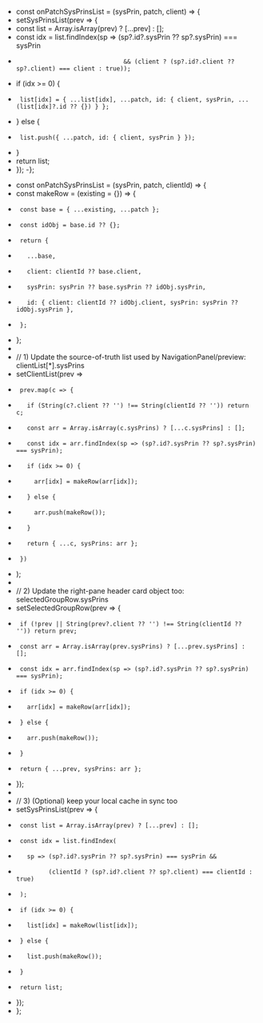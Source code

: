 -  const onPatchSysPrinsList = (sysPrin, patch, client) => {
-  setSysPrinsList(prev => {
-    const list = Array.isArray(prev) ? [...prev] : [];
-    const idx = list.findIndex(sp => (sp?.id?.sysPrin ?? sp?.sysPrin) === sysPrin
-                                   && (client ? (sp?.id?.client ?? sp?.client) === client : true));
-    if (idx >= 0) {
-      list[idx] = { ...list[idx], ...patch, id: { client, sysPrin, ...(list[idx]?.id ?? {}) } };
-    } else {
-      list.push({ ...patch, id: { client, sysPrin } });
-    }
-    return list;
-  });
-};
+  const onPatchSysPrinsList = (sysPrin, patch, clientId) => {
+    const makeRow = (existing = {}) => {
+      const base = { ...existing, ...patch };
+      const idObj = base.id ?? {};
+      return {
+        ...base,
+        client: clientId ?? base.client,
+        sysPrin: sysPrin ?? base.sysPrin ?? idObj.sysPrin,
+        id: { client: clientId ?? idObj.client, sysPrin: sysPrin ?? idObj.sysPrin },
+      };
+    };
+
+    // 1) Update the source-of-truth list used by NavigationPanel/preview: clientList[*].sysPrins
+    setClientList(prev =>
+      prev.map(c => {
+        if (String(c?.client ?? '') !== String(clientId ?? '')) return c;
+        const arr = Array.isArray(c.sysPrins) ? [...c.sysPrins] : [];
+        const idx = arr.findIndex(sp => (sp?.id?.sysPrin ?? sp?.sysPrin) === sysPrin);
+        if (idx >= 0) {
+          arr[idx] = makeRow(arr[idx]);
+        } else {
+          arr.push(makeRow());
+        }
+        return { ...c, sysPrins: arr };
+      })
+    );
+
+    // 2) Update the right-pane header card object too: selectedGroupRow.sysPrins
+    setSelectedGroupRow(prev => {
+      if (!prev || String(prev?.client ?? '') !== String(clientId ?? '')) return prev;
+      const arr = Array.isArray(prev.sysPrins) ? [...prev.sysPrins] : [];
+      const idx = arr.findIndex(sp => (sp?.id?.sysPrin ?? sp?.sysPrin) === sysPrin);
+      if (idx >= 0) {
+        arr[idx] = makeRow(arr[idx]);
+      } else {
+        arr.push(makeRow());
+      }
+      return { ...prev, sysPrins: arr };
+    });
+
+    // 3) (Optional) keep your local cache in sync too
+    setSysPrinsList(prev => {
+      const list = Array.isArray(prev) ? [...prev] : [];
+      const idx = list.findIndex(
+        sp => (sp?.id?.sysPrin ?? sp?.sysPrin) === sysPrin &&
+              (clientId ? (sp?.id?.client ?? sp?.client) === clientId : true)
+      );
+      if (idx >= 0) {
+        list[idx] = makeRow(list[idx]);
+      } else {
+        list.push(makeRow());
+      }
+      return list;
+    });
+  };
